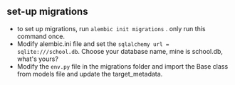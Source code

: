 ## set-up migrations

- to set up migrations, run `alembic init migrations` . only run this command once.
- Modify alembic.ini file and set the `sqlalchemy url = sqlite:///school.db`. Choose your database name, mine is school.db, what's yours?
- Modify the `env.py` file in the migrations folder and import the Base class from models file and update the target_metadata.
